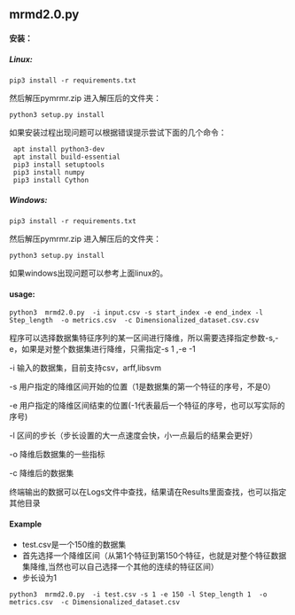 ## mrmd2.0.py 
 
#### 安装：

##### Linux:  
  ```
  pip3 install -r requirements.txt 
  ```
  然后解压pymrmr.zip  进入解压后的文件夹：       
  ```
  python3 setup.py install   
  ```
  如果安装过程出现问题可以根据错误提示尝试下面的几个命令： 
  
  ```
   apt install python3-dev
   apt install build-essential
   pip3 install setuptools
   pip3 install numpy
   pip3 install Cython
   ```

##### Windows:
  ```
  pip3 install -r requirements.txt
  ```
  然后解压pymrmr.zip  进入解压后的文件夹：  
  ```
  python3 setup.py install  
  ```
  如果windows出现问题可以参考上面linux的。
 #### usage:

 ```
 python3  mrmd2.0.py  -i input.csv -s start_index -e end_index -l Step_length  -o metrics.csv  -c Dimensionalized_dataset.csv.csv
 ```
  程序可以选择数据集特征序列的某一区间进行降维，所以需要选择指定参数-s,-e，如果是对整个数据集进行降维，只需指定-s 1 ,-e -1 
  
 -i 输入的数据集，目前支持csv，arff,libsvm
 
 -s 用户指定的降维区间开始的位置（1是数据集的第一个特征的序号，不是0）
 
 -e 用户指定的降维区间结束的位置(-1代表最后一个特征的序号，也可以写实际的序号)
 
 -l 区间的步长（步长设置的大一点速度会快，小一点最后的结果会更好）
 
 -o 降维后数据集的一些指标
 
 -c 降维后的数据集
 
 终端输出的数据可以在Logs文件中查找，结果请在Results里面查找，也可以指定其他目录  
 
 #### Example
 * test.csv是一个150维的数据集  
 * 首先选择一个降维区间（从第1个特征到第150个特征，也就是对整个特征数据集降维,当然也可以自己选择一个其他的连续的特征区间）  
 * 步长设为1  
 ```
 python3  mrmd2.0.py  -i test.csv -s 1 -e 150 -l Step_length 1  -o metrics.csv  -c Dimensionalized_dataset.csv
 ```
